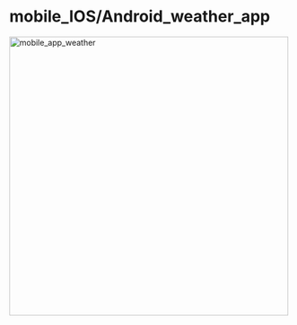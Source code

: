 # mobile_IOS/Android_weather_app

<img width="497" alt="mobile_app_weather" src="https://github.com/josaputra15/weather_app/assets/144293233/bb5a0c63-8ffc-4440-8da3-5198a6e4f806">
